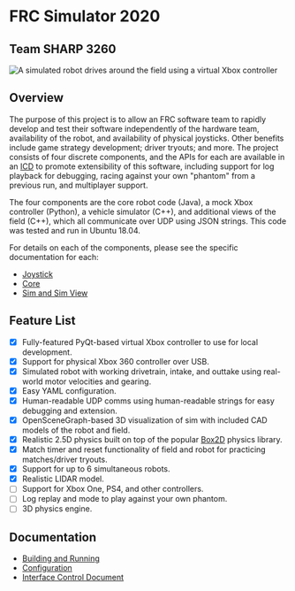 # FRC Simulator 2020 #
## Team SHARP 3260 ##

![A simulated robot drives around the field using a virtual Xbox controller](https://prateeksahay.com/img/frcsim.gif)

## Overview ##

The purpose of this project is to allow an FRC software team to rapidly develop and test their software independently of
the hardware team, availability of the robot, and availability of physical joysticks. Other benefits include game
strategy development; driver tryouts; and more. The project consists of four discrete components, and the APIs for each
are available in an [ICD](docs/icd.md) to promote extensibility of this software, including support for log playback for
debugging, racing against your own "phantom" from a previous run, and multiplayer support.

The four components are the core robot code (Java), a mock Xbox controller (Python), a vehicle simulator (C++), and
additional views of the field (C++), which all communicate over UDP using JSON strings. This code was tested and run in
Ubuntu 18.04.

For details on each of the components, please see the specific documentation for each:
  - [Joystick](joystick/README.md)
  - [Core](core/README.md)
  - [Sim and Sim View](sim/README.md)

## Feature List ##
  - [x] Fully-featured PyQt-based virtual Xbox controller to use for local development.
  - [x] Support for physical Xbox 360 controller over USB.
  - [x] Simulated robot with working drivetrain, intake, and outtake using real-world motor velocities and gearing.
  - [x] Easy YAML configuration.
  - [x] Human-readable UDP comms using human-readable strings for easy debugging and extension.
  - [x] OpenSceneGraph-based 3D visualization of sim with included CAD models of the robot and field.
  - [x] Realistic 2.5D physics built on top of the popular [Box2D](https://box2d.org/) physics library.
  - [x] Match timer and reset functionality of field and robot for practicing matches/driver tryouts.
  - [x] Support for up to 6 simultaneous robots.
  - [x] Realistic LIDAR model.
  - [ ] Support for Xbox One, PS4, and other controllers.
  - [ ] Log replay and mode to play against your own phantom.
  - [ ] 3D physics engine.

## Documentation ##
  - [Building and Running](docs/build.md)
  - [Configuration](docs/config.md)
  - [Interface Control Document](docs/icd.md)
